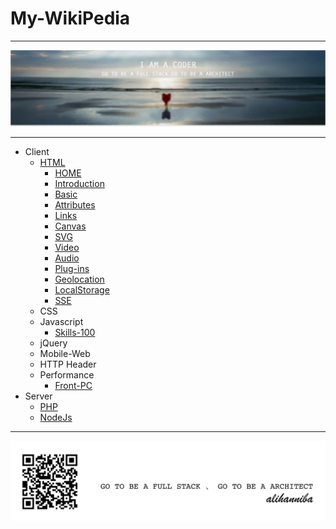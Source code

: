 # My-WikiPedia


---

![](ali-17@2x.png)

---

* Client
  * [HTML](HTML.md)
    * [HOME](home.md)
    * [Introduction](introduction.md)
    * [Basic](basic.md)
    * [Attributes](attributes.md)
    * [Links](links.md)
    * [Canvas](canvas.md)
    * [SVG](svg.md)
    * [Video](video.md)
    * [Audio](audio.md)
    * [Plug-ins](plug-ins.md)
    * [Geolocation](geolocation.md)
    * [LocalStorage](localstorage.md)
    * [SSE](sse.md)
  * CSS
  * Javascript
    * [Skills-100](skills-100.md)
  * jQuery
  * Mobile-Web
  * HTTP Header
  * Performance
    * [Front-PC](Front-PC.md)
* Server
  * [PHP](php.md)
  * [NodeJs](nodejs.md)
    




---

![](alihanniba.png)

